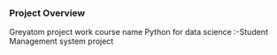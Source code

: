 ### Project Overview

 Greyatom project work  course  name Python for data science :-Student Management system project 


